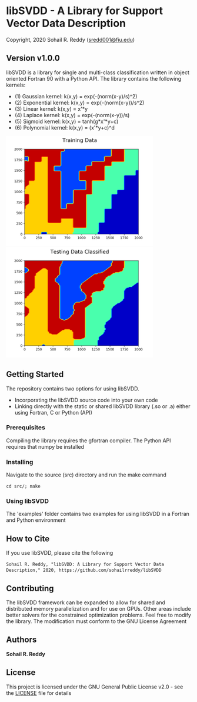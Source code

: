 # libSVDD - A Library for Support Vector Data Description
Copyright, 2020 Sohail R. Reddy  (sredd001@fiu.edu)

## Version v1.0.0


libSVDD is a library for single and multi-class classification written in object oriented Fortran 90 with a Python API. The library contains the following kernels:

* (1) Gaussian kernel: k(x,y) = exp(-(norm(x-y)/s)^2)
* (2) Exponential kernel: k(x,y) = exp(-(norm(x-y))/s^2)
* (3) Linear kernel: k(x,y) = x'*y
* (4) Laplace kernel: k(x,y) = exp(-(norm(x-y))/s)
* (5) Sigmoid kernel: k(x,y) = tanh(g*x'*y+c)
* (6) Polynomial kernel: k(x,y) = (x'*y+c)^d


<img src="/images/Training.png" width="400">             <img src="/images/Testing.png" width="400">


## Getting Started

The repository contains two options for using libSVDD. 

* Incorporating the libSVDD source code into your own code
* Linking directly with the static or shared libSVDD library (.so or .a) either using Fortran, C or Python (API)


### Prerequisites

Compiling the library requires the gfortran compiler. The Python API requires that numpy be installed


### Installing

Navigate to the source (src) directory and run the make command

```
cd src/; make
```

### Using libSVDD

The 'examples' folder contains two examples for using libSVDD in a Fortran and Python environment 


## How to Cite

If you use libSVDD, please cite the following 
```
Sohail R. Reddy, "libSVDD: A Library for Support Vector Data Description," 2020, https://github.com/sohailrreddy/libSVDD
```


## Contributing

The libSVDD framework can be expanded to allow for shared and distributed memory parallelization and for use on GPUs. Other areas include better solvers for the constrained optimization problems. Feel free to modify the library. The modification must conform to the GNU License Agreement


## Authors

**Sohail R. Reddy**


## License
This project is licensed under the GNU General Public License v2.0 - see the [LICENSE](LICENSE) file for details
